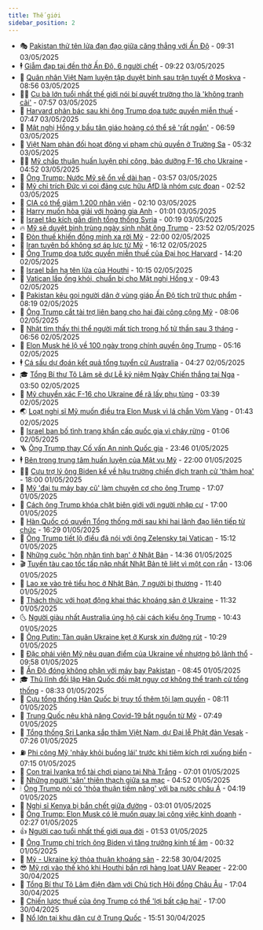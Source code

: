 ```yaml
---
title: Thế giới
sidebar_position: 2
---
```


<!-- vnexpress-the-gioi:START -->
- 🎭 [Pakistan thử tên lửa đạn đạo giữa căng thẳng với Ấn Độ](https://vnexpress.net/pakistan-thu-ten-lua-dan-dao-giua-cang-thang-voi-an-do-4881252.html) - 09:31 03/05/2025
- 🕴 [Giẫm đạp tại đền thờ Ấn Độ, 6 người chết](https://vnexpress.net/giam-dap-tai-den-tho-an-do-6-nguoi-chet-4881244.html) - 09:22 03/05/2025
- 🤭 [Quân nhân Việt Nam luyện tập duyệt binh sau trận tuyết ở Moskva](https://vnexpress.net/quan-nhan-viet-nam-luyen-tap-duyet-binh-sau-tran-tuyet-o-moskva-4881245.html) - 08:56 03/05/2025
- 🧑‍💻 [Cụ bà lớn tuổi nhất thế giới nói bí quyết trường thọ là &#39;không tranh cãi&#39;](https://vnexpress.net/cu-ba-lon-tuoi-nhat-the-gioi-noi-bi-quyet-truong-tho-la-khong-tranh-cai-4881223.html) - 07:57 03/05/2025
- 🦏 [Harvard phản bác sau khi ông Trump dọa tước quyền miễn thuế](https://vnexpress.net/harvard-phan-bac-sau-khi-ong-trump-doa-tuoc-quyen-mien-thue-4881210.html) - 07:47 03/05/2025
- 🦒 [Mật nghị Hồng y bầu tân giáo hoàng có thể sẽ &#39;rất ngắn&#39;](https://vnexpress.net/mat-nghi-hong-y-bau-tan-giao-hoang-co-the-se-rat-ngan-4881195.html) - 06:59 03/05/2025
- 🌈 [Việt Nam phản đối hoạt động vi phạm chủ quyền ở Trường Sa](https://vnexpress.net/viet-nam-phan-doi-hoat-dong-vi-pham-chu-quyen-o-truong-sa-4881199.html) - 05:32 03/05/2025
- 🧑‍🏫 [Mỹ chấp thuận huấn luyện phi công, bảo dưỡng F-16 cho Ukraine](https://vnexpress.net/my-chap-thuan-huan-luyen-phi-cong-bao-duong-f-16-cho-ukraine-4881185.html) - 04:52 03/05/2025
- 🐲 [Ông Trump: Nước Mỹ sẽ ổn về dài hạn](https://vnexpress.net/ong-trump-nuoc-my-se-on-ve-dai-han-4881153.html) - 03:57 03/05/2025
- 🦒 [Mỹ chỉ trích Đức vì coi đảng cực hữu AfD là nhóm cực đoan](https://vnexpress.net/my-chi-trich-duc-vi-coi-dang-cuc-huu-afd-la-nhom-cuc-doan-4881135.html) - 02:52 03/05/2025
- 🐻 [CIA có thể giảm 1.200 nhân viên](https://vnexpress.net/cia-co-the-giam-1-200-nhan-vien-4881133.html) - 02:10 03/05/2025
- 🚀 [Harry muốn hòa giải với hoàng gia Anh](https://vnexpress.net/harry-muon-hoa-giai-voi-hoang-gia-anh-4881125.html) - 01:01 03/05/2025
- 🥰 [Israel tập kích gần dinh tổng thống Syria](https://vnexpress.net/israel-tap-kich-gan-dinh-tong-thong-syria-4881118.html) - 00:19 03/05/2025
- 🔥 [Mỹ sẽ duyệt binh trùng ngày sinh nhật ông Trump](https://vnexpress.net/my-se-duyet-binh-trung-ngay-sinh-nhat-ong-trump-4881116.html) - 23:52 02/05/2025
- 🥳 [Đòn thuế khiến đồng minh xa rời Mỹ](https://vnexpress.net/don-thue-khien-dong-minh-xa-roi-my-4874366.html) - 22:00 02/05/2025
- 💼 [Iran tuyên bố không sợ áp lực từ Mỹ](https://vnexpress.net/iran-tuyen-bo-khong-so-ap-luc-tu-my-4881075.html) - 16:12 02/05/2025
- 🤡 [Ông Trump dọa tước quyền miễn thuế của Đại học Harvard](https://vnexpress.net/ong-trump-doa-tuoc-quyen-mien-thue-cua-dai-hoc-harvard-4881072.html) - 14:20 02/05/2025
- 🌁 [Israel bắn hạ tên lửa của Houthi](https://vnexpress.net/israel-ban-ha-ten-lua-cua-houthi-4881009.html) - 10:15 02/05/2025
- 🤩 [Vatican lắp ống khói, chuẩn bị cho Mật nghị Hồng y](https://vnexpress.net/vatican-lap-ong-khoi-chuan-bi-cho-mat-nghi-hong-y-4880993.html) - 09:43 02/05/2025
- 🎉 [Pakistan kêu gọi người dân ở vùng giáp Ấn Độ tích trữ thực phẩm](https://vnexpress.net/pakistan-keu-goi-nguoi-dan-o-vung-giap-an-do-tich-tru-thuc-pham-4880968.html) - 08:19 02/05/2025
- 🎉 [Ông Trump cắt tài trợ liên bang cho hai đài công cộng Mỹ](https://vnexpress.net/ong-trump-cat-tai-tro-lien-bang-cho-hai-dai-cong-cong-my-4880922.html) - 08:06 02/05/2025
- 🌁 [Nhật tìm thấy thi thể người mất tích trong hố tử thần sau 3 tháng](https://vnexpress.net/nhat-tim-thay-thi-the-nguoi-mat-tich-trong-ho-tu-than-sau-3-thang-4880945.html) - 06:56 02/05/2025
- 🌊 [Elon Musk hé lộ về 100 ngày trong chính quyền ông Trump](https://vnexpress.net/elon-musk-he-lo-ve-100-ngay-trong-chinh-quyen-ong-trump-4880889.html) - 05:16 02/05/2025
- 🕴 [Cá sấu dự đoán kết quả tổng tuyển cử Australia](https://vnexpress.net/ca-sau-du-doan-ket-qua-tong-tuyen-cu-australia-4880827.html) - 04:27 02/05/2025
- 🎓 [Tổng Bí thư Tô Lâm sẽ dự Lễ kỷ niệm Ngày Chiến thắng tại Nga](https://vnexpress.net/tong-bi-thu-to-lam-se-du-le-ky-niem-ngay-chien-thang-tai-nga-4880141.html) - 03:50 02/05/2025
- 🦩 [Mỹ chuyển xác F-16 cho Ukraine để rã lấy phụ tùng](https://vnexpress.net/my-chuyen-xac-f-16-cho-ukraine-de-ra-lay-phu-tung-4880832.html) - 03:39 02/05/2025
- 🌏 [Loạt nghị sĩ Mỹ muốn điều tra Elon Musk vì lá chắn Vòm Vàng](https://vnexpress.net/loat-nghi-si-my-muon-dieu-tra-elon-musk-vi-la-chan-vom-vang-4880814.html) - 01:43 02/05/2025
- 🌋 [Israel ban bố tình trạng khẩn cấp quốc gia vì cháy rừng](https://vnexpress.net/israel-ban-bo-tinh-trang-khan-cap-quoc-gia-vi-chay-rung-4880812.html) - 01:06 02/05/2025
- 🪜 [Ông Trump thay Cố vấn An ninh Quốc gia](https://vnexpress.net/ong-trump-thay-co-van-an-ninh-quoc-gia-4880807.html) - 23:46 01/05/2025
- 🕴 [Bên trong trung tâm huấn luyện của Mật vụ Mỹ](https://vnexpress.net/ben-trong-trung-tam-huan-luyen-cua-mat-vu-my-4876696.html) - 22:00 01/05/2025
- 🧑‍🏫 [Cựu trợ lý ông Biden kể về hậu trường chiến dịch tranh cử &#39;thảm họa&#39;](https://vnexpress.net/cuu-tro-ly-ong-biden-ke-ve-hau-truong-chien-dich-tranh-cu-tham-hoa-4876727.html) - 18:00 01/05/2025
- 🌮 [Mỹ &#39;đại tu máy bay cũ&#39; làm chuyên cơ cho ông Trump](https://vnexpress.net/my-dai-tu-may-bay-cu-lam-chuyen-co-cho-ong-trump-4880781.html) - 17:07 01/05/2025
- 🚦 [Cách ông Trump khóa chặt biên giới với người nhập cư](https://vnexpress.net/cach-ong-trump-khoa-chat-bien-gioi-voi-nguoi-nhap-cu-4877182.html) - 17:00 01/05/2025
- 💫 [Hàn Quốc có quyền Tổng thống mới sau khi hai lãnh đạo liên tiếp từ chức](https://vnexpress.net/han-quoc-co-quyen-tong-thong-moi-sau-khi-hai-lanh-dao-lien-tiep-tu-chuc-4880782.html) - 16:29 01/05/2025
- 🤡 [Ông Trump tiết lộ điều đã nói với ông Zelensky tại Vatican](https://vnexpress.net/ong-trump-tiet-lo-dieu-da-noi-voi-ong-zelensky-tai-vatican-4880773.html) - 15:12 01/05/2025
- 🦣 [Những cuộc &#39;hôn nhân tình bạn&#39; ở Nhật Bản](https://vnexpress.net/nhung-cuoc-hon-nhan-tinh-ban-o-nhat-ban-4880754.html) - 14:36 01/05/2025
- 🎬 [Tuyến tàu cao tốc tấp nập nhất Nhật Bản tê liệt vì một con rắn](https://vnexpress.net/tuyen-tau-cao-toc-tap-nap-nhat-nhat-ban-te-liet-vi-mot-con-ran-4880737.html) - 13:06 01/05/2025
- 🎉 [Lao xe vào trẻ tiểu học ở Nhật Bản, 7 người bị thương](https://vnexpress.net/lao-xe-vao-tre-tieu-hoc-o-nhat-ban-7-nguoi-bi-thuong-4880733.html) - 11:40 01/05/2025
- 🎡 [Thách thức với hoạt động khai thác khoáng sản ở Ukraine](https://vnexpress.net/thach-thuc-voi-hoat-dong-khai-thac-khoang-san-o-ukraine-4854954.html) - 11:32 01/05/2025
- 🌜 [Người giàu nhất Australia ủng hộ cải cách kiểu ông Trump](https://vnexpress.net/nguoi-giau-nhat-australia-ung-ho-cai-cach-kieu-ong-trump-4880731.html) - 10:43 01/05/2025
- 🎡 [Ông Putin: Tàn quân Ukraine kẹt ở Kursk xin đường rút](https://vnexpress.net/ong-putin-tan-quan-ukraine-ket-o-kursk-xin-duong-rut-4880716.html) - 10:29 01/05/2025
- 🤗 [Đặc phái viên Mỹ nêu quan điểm của Ukraine về nhượng bộ lãnh thổ](https://vnexpress.net/dac-phai-vien-my-neu-quan-diem-cua-ukraine-ve-nhuong-bo-lanh-tho-4880699.html) - 09:58 01/05/2025
- 🦩 [Ấn Độ đóng không phận với máy bay Pakistan](https://vnexpress.net/an-do-dong-khong-phan-voi-may-bay-pakistan-4880696.html) - 08:45 01/05/2025
- 🎓 [Thủ lĩnh đối lập Hàn Quốc đối mặt nguy cơ không thể tranh cử tổng thống](https://vnexpress.net/thu-linh-doi-lap-han-quoc-doi-mat-nguy-co-khong-the-tranh-cu-tong-thong-4880688.html) - 08:33 01/05/2025
- 🌁 [Cựu tổng thống Hàn Quốc bị truy tố thêm tội lạm quyền](https://vnexpress.net/cuu-tong-thong-han-quoc-bi-truy-to-them-toi-lam-quyen-4880689.html) - 08:11 01/05/2025
- 🤩 [Trung Quốc nêu khả năng Covid-19 bắt nguồn từ Mỹ](https://vnexpress.net/trung-quoc-neu-kha-nang-covid-19-bat-nguon-tu-my-4880677.html) - 07:49 01/05/2025
- 👹 [Tổng thống Sri Lanka sắp thăm Việt Nam, dự Đại lễ Phật đản Vesak](https://vnexpress.net/tong-thong-sri-lanka-sap-tham-viet-nam-du-dai-le-phat-dan-vesak-4880683.html) - 07:26 01/05/2025
- ⛽️ [Phi công Mỹ &#39;nhảy khỏi buồng lái&#39; trước khi tiêm kích rơi xuống biển](https://vnexpress.net/phi-cong-my-nhay-khoi-buong-lai-truoc-khi-tiem-kich-roi-xuong-bien-4880670.html) - 07:15 01/05/2025
- 🚀 [Con trai Ivanka trổ tài chơi piano tại Nhà Trắng](https://vnexpress.net/con-trai-ivanka-tro-tai-choi-piano-tai-nha-trang-4880619.html) - 07:01 01/05/2025
- 🎡 [Những người &#39;săn&#39; thiên thạch giữa sa mạc](https://vnexpress.net/nhung-nguoi-san-thien-thach-giua-sa-mac-4874822.html) - 04:52 01/05/2025
- 🕯 [Ông Trump nói có &#39;thỏa thuận tiềm năng&#39; với ba nước châu Á](https://vnexpress.net/ong-trump-noi-co-thoa-thuan-tiem-nang-voi-ba-nuoc-chau-a-4880628.html) - 04:19 01/05/2025
- 🐻 [Nghị sĩ Kenya bị bắn chết giữa đường](https://vnexpress.net/nghi-si-kenya-bi-ban-chet-giua-duong-4880608.html) - 03:01 01/05/2025
- 🚦 [Ông Trump: Elon Musk có lẽ muốn quay lại công việc kinh doanh](https://vnexpress.net/ong-trump-elon-musk-co-le-muon-quay-lai-cong-viec-kinh-doanh-4880582.html) - 02:27 01/05/2025
- 👍 [Người cao tuổi nhất thế giới qua đời](https://vnexpress.net/nguoi-cao-tuoi-nhat-the-gioi-qua-doi-4880588.html) - 01:53 01/05/2025
- 🚀 [Ông Trump chỉ trích ông Biden vì tăng trưởng kinh tế âm](https://vnexpress.net/ong-trump-chi-trich-ong-biden-vi-tang-truong-kinh-te-am-4880553.html) - 00:32 01/05/2025
- 🌮 [Mỹ - Ukraine ký thỏa thuận khoáng sản](https://vnexpress.net/my-ukraine-ky-thoa-thuan-khoang-san-4880573.html) - 22:58 30/04/2025
- 😎 [Mỹ rơi vào thế khó khi Houthi bắn rơi hàng loạt UAV Reaper](https://vnexpress.net/my-roi-vao-the-kho-khi-houthi-ban-roi-hang-loat-uav-reaper-4880184.html) - 22:00 30/04/2025
- 🐲 [Tổng Bí thư Tô Lâm điện đàm với Chủ tịch Hội đồng Châu Âu](https://vnexpress.net/tong-bi-thu-to-lam-dien-dam-voi-chu-tich-hoi-dong-chau-au-4880556.html) - 17:04 30/04/2025
- 💫 [Chiến lược thuế của ông Trump có thể &#39;lợi bất cập hại&#39;](https://vnexpress.net/chien-luoc-thue-cua-ong-trump-co-the-loi-bat-cap-hai-4872570.html) - 17:00 30/04/2025
- 👀 [Nổ lớn tại khu dân cư ở Trung Quốc](https://vnexpress.net/no-lon-tai-khu-dan-cu-o-trung-quoc-4880532.html) - 15:51 30/04/2025<!-- vnexpress-the-gioi:END -->